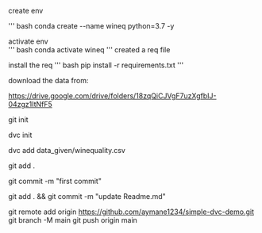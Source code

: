 create env 

''' bash
 conda create --name wineq python=3.7 -y    


activate env    
''' bash 
conda activate wineq
'''
created a req file 

install the req 
''' bash
pip install -r requirements.txt
'''


download the data from:

https://drive.google.com/drive/folders/18zqQiCJVgF7uzXgfbIJ-04zgz1ItNfF5

git init 

dvc init 

dvc add data_given/winequality.csv

git add . 

git commit -m "first commit" 

git add . && git commit -m "update Readme.md" 


git remote add origin https://github.com/aymane1234/simple-dvc-demo.git
git branch -M main
git push origin main
